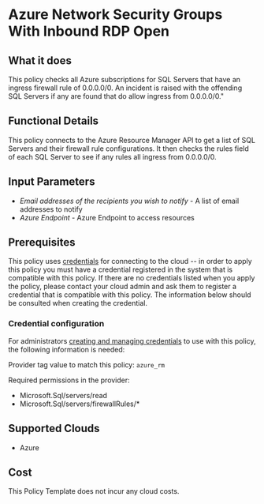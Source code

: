 # Azure Network Security Groups With Inbound RDP Open

## What it does

This policy checks all Azure subscriptions for SQL Servers that have an ingress firewall rule of 0.0.0.0/0. An incident is raised with the offending SQL Servers if any are found that do allow ingress from 0.0.0.0/0."

## Functional Details

This policy connects to the Azure Resource Manager API to get a list of SQL Servers and their firewall rule configurations. It then checks the rules field of each SQL Server to see if any rules all ingress from 0.0.0.0/0.

## Input Parameters

- *Email addresses of the recipients you wish to notify* - A list of email addresses to notify
- *Azure Endpoint* - Azure Endpoint to access resources

## Prerequisites

This policy uses [credentials](https://docs.flexera.com/flexera/EN/Automation/ManagingCredentialsExternal.htm) for connecting to the cloud -- in order to apply this policy you must have a credential registered in the system that is compatible with this policy. If there are no credentials listed when you apply the policy, please contact your cloud admin and ask them to register a credential that is compatible with this policy. The information below should be consulted when creating the credential.

### Credential configuration

For administrators [creating and managing credentials](https://docs.flexera.com/flexera/EN/Automation/ManagingCredentialsExternal.htm) to use with this policy, the following information is needed:

Provider tag value to match this policy: `azure_rm`

Required permissions in the provider:

- Microsoft.Sql/servers/read
- Microsoft.Sql/servers/firewallRules/*

## Supported Clouds

- Azure

## Cost

This Policy Template does not incur any cloud costs.
